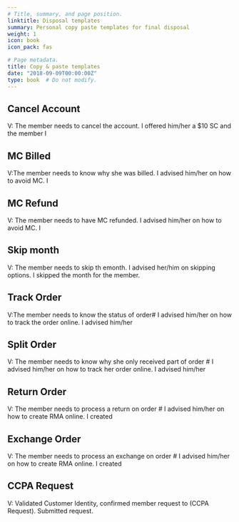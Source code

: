 ```yaml
---
# Title, summary, and page position.
linktitle: Disposal templates
summary: Personal copy paste templates for final disposal
weight: 1
icon: book
icon_pack: fas

# Page metadata.
title: Copy & paste templates
date: "2018-09-09T00:00:00Z"
type: book  # Do not modify.
---
```


## Cancel Account

V: The member needs to cancel the account.
I offered him/her a $10 SC and the member
I

## MC Billed

V:The member needs to know why she was billed.
I advised him/her on how to avoid MC.
I

## MC Refund

V: The member needs to have MC refunded.
I advised him/her on how to avoid MC.
I

## Skip month

V: The member needs to skip th emonth.
I advised her/him on skipping options.
I skipped the month for the member.

## Track Order

V:The member needs to know the status of order# I advised him/her on how to track the order online.
I advised him/her

## Split Order

V: The member needs to know why she only received part of order # I advised him/her on how to track her order online.
I advised him/her

## Return Order

V: The member needs to process a return on order # I advised him/her on how to create RMA online.
I created

## Exchange Order

V: The member needs to process an exchange on order # I advised him/her on how to create RMA online.
I created

## CCPA Request

V: Validated Customer Identity, confirmed member request to (CCPA Request). Submitted request.
